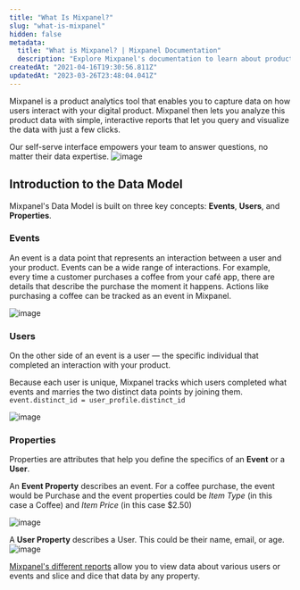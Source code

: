 ```yaml
---
title: "What Is Mixpanel?"
slug: "what-is-mixpanel"
hidden: false
metadata: 
  title: "What is Mixpanel? | Mixpanel Documentation"
  description: "Explore Mixpanel's documentation to learn about product analytics, implementation, data structure, cohorts, SDK integrations, and more."
createdAt: "2021-04-16T19:30:56.811Z"
updatedAt: "2023-03-26T23:48:04.041Z"
---
```

Mixpanel is a product analytics tool that enables you to capture data on how users interact with your digital product. Mixpanel then lets you analyze this product data with simple, interactive reports that let you query and visualize the data with just a few clicks.

Our self-serve interface empowers your team to answer questions, no matter their data expertise.
![image](https://user-images.githubusercontent.com/2077899/230815823-88b2c0fa-532a-4f9f-ad63-789084c93589.png)

## Introduction to the Data Model
Mixpanel's Data Model is built on three key concepts: **Events**, **Users**, and **Properties**.

### Events
An event is a data point that represents an interaction between a user and your product. Events can be a wide range of interactions. For example, every time a customer purchases a coffee from your café app, there are details that describe the purchase the moment it happens. Actions like purchasing a coffee can be tracked as an event in Mixpanel.

![image](https://user-images.githubusercontent.com/2077899/230815852-b382de8a-9ede-4f6e-9f40-ea07645d5b75.png)
### Users
On the other side of an event is a user — the specific individual that completed an interaction with your product.

Because each user is unique, Mixpanel tracks which users completed what events and marries the two distinct data points by joining them. `event.distinct_id = user_profile.distinct_id`

![image](https://user-images.githubusercontent.com/2077899/230815875-34eb32cf-5818-4b55-bda8-b553c12c075c.png)
### Properties
Properties are attributes that help you define the specifics of an **Event** or a **User**.

An **Event Property** describes an event. For a coffee purchase, the event would be Purchase and the event properties could be *Item Type* (in this case a Coffee) and *Item Price* (in this case $2.50)

![image](https://user-images.githubusercontent.com/2077899/230815902-a7a64d2f-e9b9-43fc-9912-7d1aefb35ed8.png)

A **User Property** describes a User. This could be their name, email, or age.
![image](https://user-images.githubusercontent.com/2077899/230815921-3749b363-389d-439c-8d02-7cab999a2d64.png)

[Mixpanel's different reports](https://mixpanel.com/behavioral-analytics/) allow you to view data about various users or events and slice and dice that data by any property.
